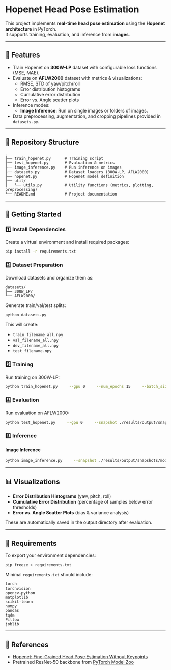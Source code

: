 # Hopenet Head Pose Estimation

This project implements **real-time head pose estimation** using the **Hopenet architecture** in PyTorch.  
It supports training, evaluation, and inference from **images**.

---

## 📌 Features
- Train Hopenet on **300W-LP** dataset with configurable loss functions (MSE, MAE).
- Evaluate on **AFLW2000** dataset with metrics & visualizations:
  - RMSE, STD of yaw/pitch/roll
  - Error distribution histograms
  - Cumulative error distribution
  - Error vs. Angle scatter plots
- Inference modes:
  - **Image Inference**: Run on single images or folders of images.
- Data preprocessing, augmentation, and cropping pipelines provided in `datasets.py`.

---

## 📂 Repository Structure
```
.
├── train_hopenet.py      # Training script
├── test_hopenet.py       # Evaluation & metrics
├── image_inference.py    # Run inference on images
├── datasets.py           # Dataset loaders (300W-LP, AFLW2000)
├── hopenet.py            # Hopenet model definition
├── util/
│   └── utils.py          # Utility functions (metrics, plotting, preprocessing)
└── README.md             # Project documentation
```

---

## 🚀 Getting Started

### 1️⃣ Install Dependencies
Create a virtual environment and install required packages:

```bash
pip install -r requirements.txt
```

### 2️⃣ Dataset Preparation
Download datasets and organize them as:
```
datasets/
├── 300W_LP/
└── AFLW2000/
```

Generate train/val/test splits:
```bash
python datasets.py
```

This will create:
- `train_filename_all.npy`
- `val_filename_all.npy`
- `dev_filename_all.npy`
- `test_filename.npy`

### 3️⃣ Training
Run training on 300W-LP:

```bash
python train_hopenet.py     --gpu 0     --num_epochs 15     --batch_size 64     --lr 0.0001     --dataset Pose_300W_LP     --data_dir ./datasets/300W_LP     --filename_list ./     --output_dir ./results     --Loss_func MSE     --class_weight balanced
```

### 4️⃣ Evaluation
Run evaluation on AFLW2000:

```bash
python test_hopenet.py     --gpu 0     --snapshot ./results/output/snapshots/model_best.pkl     --dataset AFLW2000     --data_dir ./datasets/AFLW2000     --filename_list ./     --output_dir ./results/eval
```

### 5️⃣ Inference

#### Image Inference
```bash
python image_inference.py     --snapshot ./results/output/snapshots/model_best.pkl     --image ./sample.jpg
```

---

## 📊 Visualizations
- **Error Distribution Histograms** (yaw, pitch, roll)
- **Cumulative Error Distribution** (percentage of samples below error thresholds)
- **Error vs. Angle Scatter Plots** (bias & variance analysis)

These are automatically saved in the output directory after evaluation.

---

## 📝 Requirements
To export your environment dependencies:
```bash
pip freeze > requirements.txt
```

Minimal `requirements.txt` should include:
```
torch
torchvision
opencv-python
matplotlib
scikit-learn
numpy
pandas
tqdm
Pillow
joblib
```

---

## 📌 References
- [Hopenet: Fine-Grained Head Pose Estimation Without Keypoints](https://arxiv.org/abs/1710.00925)
- Pretrained ResNet-50 backbone from [PyTorch Model Zoo](https://pytorch.org/vision/stable/models.html)
